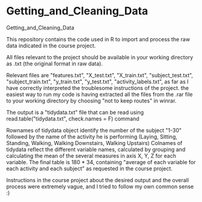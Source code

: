 Getting_and_Cleaning_Data
=========================

Getting_and_Cleaning_Data

This repository contains the code used in R to import and process the raw data indicated in the course project.

All files relevant to the project should be available in your working directory as .txt (the original format in raw data).

Relevant files are "features.txt", "X_test.txt", "X_train.txt", "subject_test.txt", "subject_train.txt",  "y_train.txt", "y_test.txt", "activity_labels.txt", as far as I have correctly interpreted the troublesome instructions of the project. the easiest way to run my code is having extracted all the files from the .rar file to your working directory by choosing "not to keep routes" in winrar.

The output is a "tidydata.txt" file that can be read using read.table("tidydata.txt", check.names = F) command

Rownames of tidydata object identify the number of the subject "1-30" followed by the name of the activity he is performing (Laying, Sitting, Standing, Walking, Walking Downstairs, Walking Upstairs)
Colnames of tidydata reflect the different variable names, calculated by grouping and calculating the mean of the several measures in axis X, Y, Z for each variable.
The final table is 180 * 34, containing "average of each variable for each activity and each subject" as requested in the course project.

Instructions in the course project about the desired output and the overall process were extremely vague, and I tried to follow my own common sense :)
